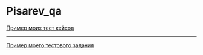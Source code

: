 # Pisarev_qa
[Пример моих тест кейсов](https://docs.google.com/spreadsheets/d/1kpz9oRhWauJiph19g17W9CM3MieLEWhDaH59wcIc0jg/edit#gid=306401338)

---

[Пример моего тестового задания](https://docs.google.com/spreadsheets/d/1x2Av5onb_5ZZpACsdJkOhocXjRmYzmHyNbPG--mqh_8/edit?usp=sharing)